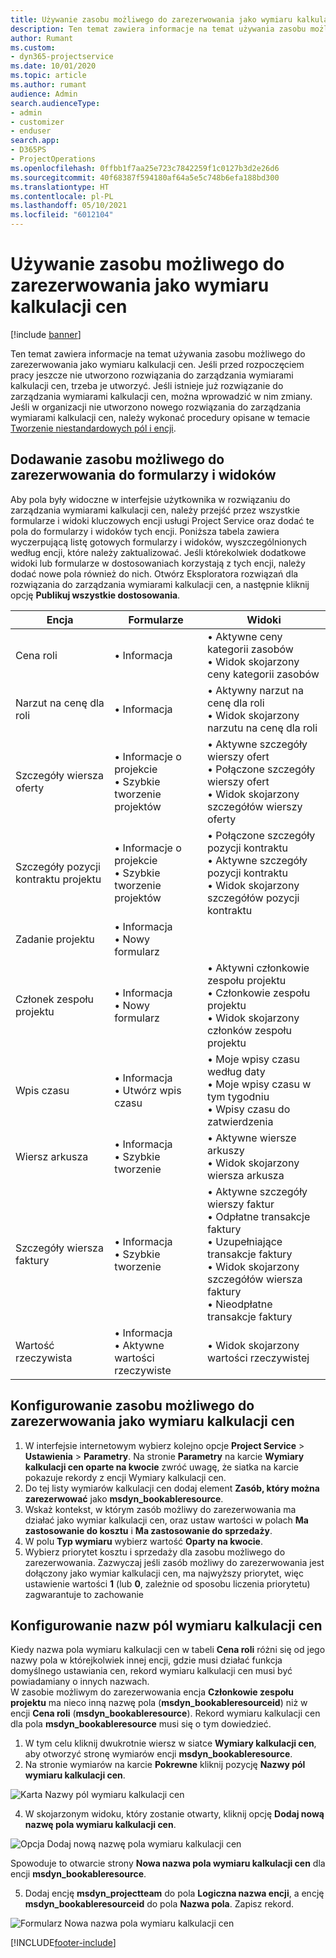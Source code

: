 ```yaml
---
title: Używanie zasobu możliwego do zarezerwowania jako wymiaru kalkulacji cen
description: Ten temat zawiera informacje na temat używania zasobu możliwego do zarezerwowania jako wymiaru kalkulacji cen.
author: Rumant
ms.custom:
- dyn365-projectservice
ms.date: 10/01/2020
ms.topic: article
ms.author: rumant
audience: Admin
search.audienceType:
- admin
- customizer
- enduser
search.app:
- D365PS
- ProjectOperations
ms.openlocfilehash: 0ffbb1f7aa25e723c7842259f1c0127b3d2e26d6
ms.sourcegitcommit: 40f68387f594180af64a5e5c748b6efa188bd300
ms.translationtype: HT
ms.contentlocale: pl-PL
ms.lasthandoff: 05/10/2021
ms.locfileid: "6012104"
---
```

# <a name="use-bookable-resource-as-a-pricing-dimension"></a>Używanie zasobu możliwego do zarezerwowania jako wymiaru kalkulacji cen

[!include [banner](../includes/psa-now-project-operations.md)]

Ten temat zawiera informacje na temat używania zasobu możliwego do zarezerwowania jako wymiaru kalkulacji cen. Jeśli przed rozpoczęciem pracy jeszcze nie utworzono rozwiązania do zarządzania wymiarami kalkulacji cen, trzeba je utworzyć. Jeśli istnieje już rozwiązanie do zarządzania wymiarami kalkulacji cen, można wprowadzić w nim zmiany. Jeśli w organizacji nie utworzono nowego rozwiązania do zarządzania wymiarami kalkulacji cen, należy wykonać procedury opisane w temacie [Tworzenie niestandardowych pól i encji](create-custom-fields-entities.md).

## <a name="add-bookable-resource-to-forms-and-views"></a>Dodawanie zasobu możliwego do zarezerwowania do formularzy i widoków
Aby pola były widoczne w interfejsie użytkownika w rozwiązaniu do zarządzania wymiarami kalkulacji cen, należy przejść przez wszystkie formularze i widoki kluczowych encji usługi Project Service oraz dodać te pola do formularzy i widoków tych encji.
Poniższa tabela zawiera wyczerpującą listę gotowych formularzy i widoków, wyszczególnionych według encji, które należy zaktualizować. Jeśli którekolwiek dodatkowe widoki lub formularze w dostosowaniach korzystają z tych encji, należy dodać nowe pola również do nich.
Otwórz Eksploratora rozwiązań dla rozwiązania do zarządzania wymiarami kalkulacji cen, a następnie kliknij opcję **Publikuj wszystkie dostosowania**.


|   Encja        | Formularze   |Widoki        |
| ------------------------------|---------------------------------|----------------------------------|
|  Cena roli|• Informacja |• Aktywne ceny kategorii zasobów<br> • Widok skojarzony ceny kategorii zasobów|
|  Narzut na cenę dla roli|• Informacja|• Aktywny narzut na cenę dla roli<br>• Widok skojarzony narzutu na cenę dla roli|
|  Szczegóły wiersza oferty|• Informacje o projekcie<br>• Szybkie tworzenie projektów|• Aktywne szczegóły wierszy ofert<br>• Połączone szczegóły wierszy ofert<br>• Widok skojarzony szczegółów wierszy oferty|
|  Szczegóły pozycji kontraktu projektu|• Informacje o projekcie<br>• Szybkie tworzenie projektów|• Połączone szczegóły pozycji kontraktu<br>• Aktywne szczegóły pozycji kontraktu<br>• Widok skojarzony szczegółów pozycji kontraktu|
|  Zadanie projektu|• Informacja<br>• Nowy formularz||
|  Członek zespołu projektu|• Informacja<br>• Nowy formularz|• Aktywni członkowie zespołu projektu<br>• Członkowie zespołu projektu<br>• Widok skojarzony członków zespołu projektu|
|  Wpis czasu|• Informacja<br>• Utwórz wpis czasu|• Moje wpisy czasu według daty<br>• Moje wpisy czasu w tym tygodniu<br>• Wpisy czasu do zatwierdzenia|
|  Wiersz arkusza|• Informacja<br>• Szybkie tworzenie|• Aktywne wiersze arkuszy<br>• Widok skojarzony wiersza arkusza|
|  Szczegóły wiersza faktury|• Informacja<br>• Szybkie tworzenie|• Aktywne szczegóły wierszy faktur<br>• Odpłatne transakcje faktury<br>• Uzupełniające transakcje faktury<br>• Widok skojarzony szczegółów wiersza faktury<br>• Nieodpłatne transakcje faktury|
|  Wartość rzeczywista|• Informacja<br>• Aktywne wartości rzeczywiste|• Widok skojarzony wartości rzeczywistej|

## <a name="set-up-bookable-resource-as-a-pricing-dimension"></a>Konfigurowanie zasobu możliwego do zarezerwowania jako wymiaru kalkulacji cen

1. W interfejsie internetowym wybierz kolejno opcje **Project Service** > **Ustawienia** > **Parametry**. Na stronie **Parametry** na karcie **Wymiary kalkulacji cen oparte na kwocie** zwróć uwagę, że siatka na karcie pokazuje rekordy z encji Wymiary kalkulacji cen. 
2. Do tej listy wymiarów kalkulacji cen dodaj element **Zasób, który można zarezerwować** jako **msdyn_bookableresource**. 
3. Wskaż kontekst, w którym zasób możliwy do zarezerwowania ma działać jako wymiar kalkulacji cen, oraz ustaw wartości w polach **Ma zastosowanie do kosztu** i **Ma zastosowanie do sprzedaży**.
4. W polu **Typ wymiaru** wybierz wartość **Oparty na kwocie**. 
5. Wybierz priorytet kosztu i sprzedaży dla zasobu możliwego do zarezerwowania. Zazwyczaj jeśli zasób możliwy do zarezerwowania jest dołączony jako wymiar kalkulacji cen, ma najwyższy priorytet, więc ustawienie wartości **1** (lub **0**, zależnie od sposobu liczenia priorytetu) zagwarantuje to zachowanie

## <a name="set-up-pricing-dimension-field-names"></a>Konfigurowanie nazw pól wymiaru kalkulacji cen

Kiedy nazwa pola wymiaru kalkulacji cen w tabeli **Cena roli** różni się od jego nazwy pola w którejkolwiek innej encji, gdzie musi działać funkcja domyślnego ustawiania cen, rekord wymiaru kalkulacji cen musi być powiadamiany o innych nazwach.    
W zasobie możliwym do zarezerwowania encja **Członkowie zespołu projektu** ma nieco inną nazwę pola (**msdyn_bookableresourceid**) niż w encji **Cena roli** (**msdyn_bookableresource**). Rekord wymiaru kalkulacji cen dla pola **msdyn_bookableresource** musi się o tym dowiedzieć. 
1. W tym celu kliknij dwukrotnie wiersz w siatce **Wymiary kalkulacji cen**, aby otworzyć stronę wymiarów encji **msdyn_bookableresource**.
2. Na stronie wymiarów na karcie **Pokrewne** kliknij pozycję **Nazwy pól wymiaru kalkulacji cen**.

 ![Karta Nazwy pól wymiaru kalkulacji cen](media/PD-fieldname.png)

4. W skojarzonym widoku, który zostanie otwarty, kliknij opcję **Dodaj nową nazwę pola wymiaru kalkulacji cen**.

 ![Opcja Dodaj nową nazwę pola wymiaru kalkulacji cen](media/Add-NewPD-fieldname.png)


Spowoduje to otwarcie strony **Nowa nazwa pola wymiaru kalkulacji cen** dla encji **msdyn_bookableresource**. 

5. Dodaj encję **msdyn_projectteam** do pola **Logiczna nazwa encji**, a encję **msdyn_bookableresourceid** do pola **Nazwa pola**. Zapisz rekord.

 ![Formularz Nowa nazwa pola wymiaru kalkulacji cen](media/PD-fieldname-Added.png)


[!INCLUDE[footer-include](../includes/footer-banner.md)]